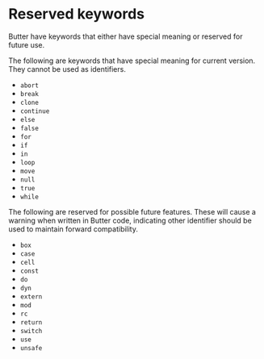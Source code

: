 # Reserved keywords

Butter have keywords that either have special meaning or reserved for future use.

The following are keywords that have special meaning for current version. They cannot be used as identifiers.

- `abort`
- `break`
- `clone`
- `continue`
- `else`
- `false`
- `for`
- `if`
- `in`
- `loop`
- `move`
- `null`
- `true`
- `while`

The following are reserved for possible future features. These will cause a warning when written in Butter code, indicating other identifier should be used to maintain forward compatibility.

- `box`
- `case`
- `cell`
- `const`
- `do`
- `dyn`
- `extern`
- `mod`
- `rc`
- `return`
- `switch`
- `use`
- `unsafe`
